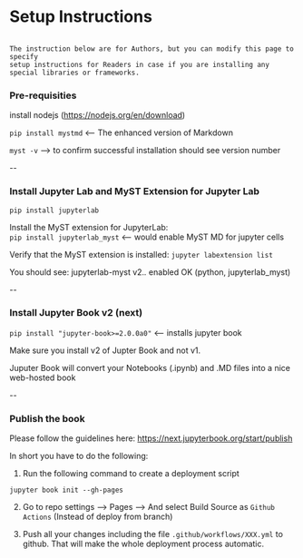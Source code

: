 # Setup Instructions

```{tip}

The instruction below are for Authors, but you can modify this page to specify 
setup instructions for Readers in case if you are installing any special libraries or frameworks. 
```

### Pre-requisities

install nodejs  (https://nodejs.org/en/download)

`pip install mystmd`  <-- The enhanced version of Markdown 

`myst -v`  --> to confirm successful installation 
should see version number

--

### Install Jupyter Lab and MyST Extension for Jupyter Lab

`pip install jupyterlab`


Install the MyST extension for JupyterLab: <br/>
`pip install jupyterlab_myst`   <--  would enable MyST MD for jupyter cells 


Verify that the MyST extension is installed:
`jupyter labextension list`

You should see:
jupyterlab-myst v2.*.* enabled OK (python, jupyterlab_myst)

--

### Install Jupyter Book v2 (next)

`pip install "jupyter-book>=2.0.0a0"`   <-- installs jupyter book 

Make sure you install v2 of Jupter Book and not v1. 

Juputer Book will convert your Notebooks (.ipynb) and .MD files into a nice web-hosted book 


--

### Publish the book

Please follow the guidelines here: https://next.jupyterbook.org/start/publish

In short you have to do the following:

1. Run the following command to create a deployment script

```
jupyter book init --gh-pages
```

2. Go to repo settings -->  Pages --> And select Build Source as `Github Actions` (Instead of deploy from branch)

3. Push all your changes including the file `.github/workflows/XXX.yml` to github. That will make the whole deployment process automatic. 






